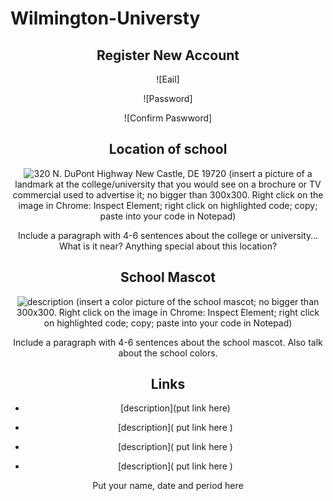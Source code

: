 # Wilmington-Universty
<div>

<header>

## Register New Account

![Eail]

![Password]

![Confirm Paswword]



## Location of school

![ 320 N. DuPont Highway New Castle, DE 19720 ]( xxxxxx.jpg ) (insert a picture of a landmark at the college/university that you would see on a brochure or TV commercial used to advertise it; no bigger than 300x300\. Right click on the image in Chrome: Inspect Element; right click on highlighted code; copy; paste into your code in Notepad)

Include a paragraph with 4-6 sentences about the college or university… What is it near? Anything special about this location?

## School Mascot

![ description ]( xxxxxx.jpg ) (insert a color picture of the school mascot; no bigger than 300x300\. Right click on the image in Chrome: Inspect Element; right click on highlighted code; copy; paste into your code in Notepad)

Include a paragraph with 4-6 sentences about the school mascot. Also talk about the school colors.

## Links

*   [description](put link here)

*   [description]( put link here )

*   [description]( put link here )

*   [description]( put link here )

<footer>Put your name, date and period here</footer>

</div>
